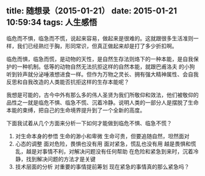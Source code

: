 title: 随想录（2015-01-21）
date: 2015-01-21 10:59:34
tags: 人生感悟
---
临危而不惧，临急而不慌，说起来容易，做起来是很难的。这就跟很多生活准则一样，我们已经熟烂于胸，形同常识，但真正做起来却是打了多少折扣啊。

临危而惧，临急而慌，是动物的天性，是自然生存法则烙下的一种本能，是自我保护的一种机制。低等的动物自然无法抗拒这样的自然本能，就跟巴甫洛夫
的小狗听到铃声就分泌唾液想进食一样。但作为万物之灵长、拥有强大精神属性、会自我反思和自我改造的人类能否抗拒这样的生存本能呢？

我想是可能的，古今中外有那么多的伟人圣贤为我们所敬仰和效法，他们被敬仰的品性之一就是临危不惧、临急不慌、沉着冷静。说明人类的一部分人是摆脱了生命本能的束缚，把自己的生命境界提升到了一个全新的高度。

下面我试着从几个方面来分析一下如何才能做到临危不惧、临急不慌？
1. 对生命本身的参悟
    生命的渺小和卑微
    生命可贵，但要追随自然，坦然面对
2. 心态的调整
    面对危险，畏惧也没有用
    面对紧急，慌乱也没有用
    越是畏惧和慌乱，越是对事情不利，对解决问题没有任何帮助
    在危险和紧急到来时，沉着冷静，找到解决问题的方法才是关键
3. 技术层面的分析
    对重要的事情提前筹划
    现在紧急的事情真的那么紧急吗？
